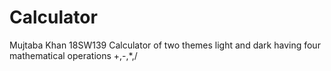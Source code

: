 # Calculator
Mujtaba Khan 18SW139
Calculator of two themes light and dark having four mathematical operations +,-,*,/
